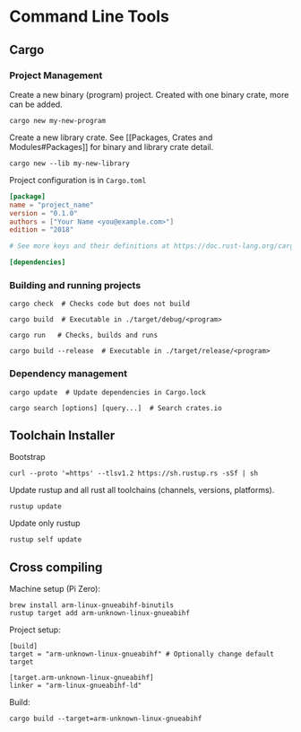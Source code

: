 # Command Line Tools

## Cargo

### Project Management

Create a new binary (program) project. Created with one binary crate, more can be added.

```shell
cargo new my-new-program
```

Create a new library crate. See [[Packages, Crates and Modules#Packages]] for binary and library crate detail.

```shell
cargo new --lib my-new-library
```

Project configuration is in `Cargo.toml`

```toml
[package]
name = "project_name"
version = "0.1.0"
authors = ["Your Name <you@example.com>"]
edition = "2018"

# See more keys and their definitions at https://doc.rust-lang.org/cargo/reference/manifest.html

[dependencies]
```

### Building and running projects

```shell
cargo check  # Checks code but does not build

cargo build  # Executable in ./target/debug/<program>

cargo run   # Checks, builds and runs

cargo build --release  # Executable in ./target/release/<program>
```

### Dependency management

```shell
cargo update  # Update dependencies in Cargo.lock

cargo search [options] [query...]  # Search crates.io
```

## Toolchain Installer

Bootstrap

```shell
curl --proto '=https' --tlsv1.2 https://sh.rustup.rs -sSf | sh
```

Update rustup and all rust all toolchains (channels, versions, platforms).

```shell
rustup update
```

Update only rustup

```shell
rustup self update
```

## Cross compiling

Machine setup (Pi Zero):

```shell
brew install arm-linux-gnueabihf-binutils
rustup target add arm-unknown-linux-gnueabihf
```

Project setup:

```tomp
[build]
target = "arm-unknown-linux-gnueabihf" # Optionally change default target

[target.arm-unknown-linux-gnueabihf]
linker = "arm-linux-gnueabihf-ld"
```

Build:

```shell
cargo build --target=arm-unknown-linux-gnueabihf
```